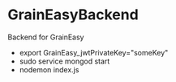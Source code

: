 # GrainEasyBackend
Backend for GrainEasy
* export GrainEasy_jwtPrivateKey="someKey"
* sudo service mongod start
* nodemon index.js
